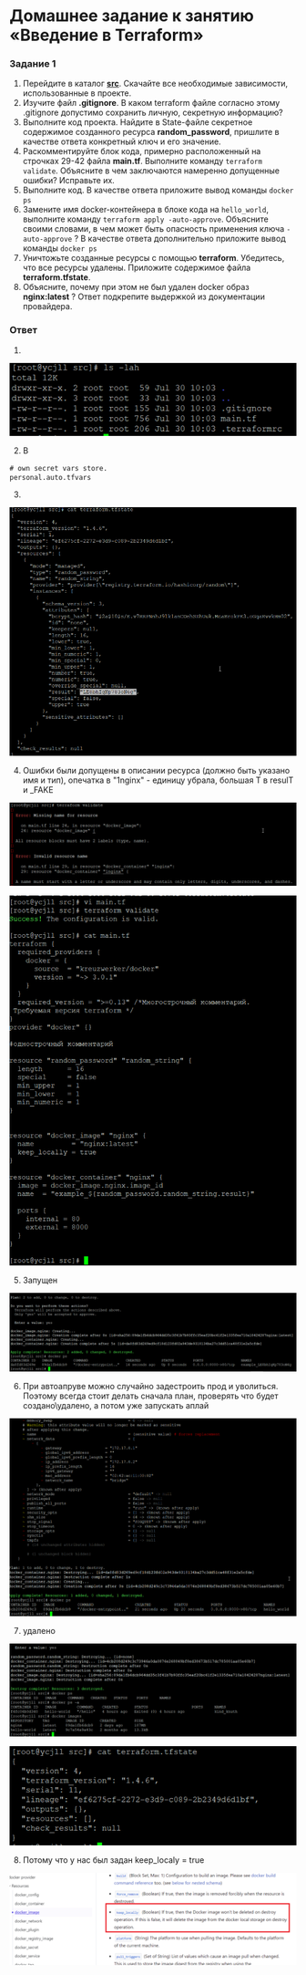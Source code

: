 # Домашнее задание к занятию «Введение в Terraform»


### Задание 1

1. Перейдите в каталог [**src**](https://github.com/netology-code/ter-homeworks/tree/main/01/src). Скачайте все необходимые зависимости, использованные в проекте. 
2. Изучите файл **.gitignore**. В каком terraform файле согласно этому .gitignore допустимо сохранить личную, секретную информацию?
3. Выполните код проекта. Найдите  в State-файле секретное содержимое созданного ресурса **random_password**, пришлите в качестве ответа конкретный ключ и его значение.
4. Раскомментируйте блок кода, примерно расположенный на строчках 29-42 файла **main.tf**.
Выполните команду ```terraform validate```. Объясните в чем заключаются намеренно допущенные ошибки? Исправьте их.
5. Выполните код. В качестве ответа приложите вывод команды ```docker ps```
6. Замените имя docker-контейнера в блоке кода на ```hello_world```, выполните команду ```terraform apply -auto-approve```.
Объясните своими словами, в чем может быть опасность применения ключа  ```-auto-approve``` ? В качестве ответа дополнительно приложите вывод команды ```docker ps```
7. Уничтожьте созданные ресурсы с помощью **terraform**. Убедитесь, что все ресурсы удалены. Приложите содержимое файла **terraform.tfstate**. 
8. Объясните, почему при этом не был удален docker образ **nginx:latest** ? Ответ подкрепите выдержкой из документации провайдера.


### Ответ
1. 
![Скрин](https://github.com/Jlljully/terr01/blob/main/Untitled.png "клоне")

2. В
```
# own secret vars store.
personal.auto.tfvars
```
3.
![Скрин](https://github.com/Jlljully/terr01/blob/main/Untitled1.png "пасс")

4. Ошибки были допущены в описании ресурса (должно быть указано имя и тип), опечатка в "1nginx" - единицу убрала, большая Т в resulT и _FAKE
   
![Скрин](https://github.com/Jlljully/terr01/blob/main/Untitled2.png "ошибки")

![Скрин](https://github.com/Jlljully/terr01/blob/main/Untitled3.png "ошибки")  

5. Запущен
   
![Скрин](https://github.com/Jlljully/terr01/blob/main/Untitled4.png "контейнер")

6. При автоапруве можно случайно задестроить прод и уволиться. Поэтому всегда стоит делать сначала план, проверять что будет создано\удалено, а потом уже запускать аплай
   
![Скрин](https://github.com/Jlljully/terr01/blob/main/Untitled5.png "контейнер2")

7. удалено
   
![Скрин](https://github.com/Jlljully/terr01/blob/main/Untitled6.png "дестрой")

![Скрин](https://github.com/Jlljully/terr01/blob/main/Untitled7.png "дестрой")
   
8. Потому что у нас был задан keep_localy = true

![Скрин](https://github.com/Jlljully/terr01/blob/main/Untitled8.png "локал")
   
    
